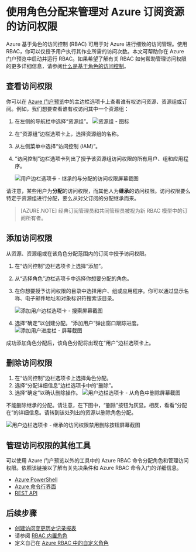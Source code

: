 <properties
	pageTitle="在 Azure 门户预览中使用基于角色的访问控制 | Azure"
	description="在 Azure 门户预览中使用基于角色的访问控制开始进行访问权限管理。使用角色分配来分配资源权限。"
	services="active-directory"
	documentationCenter=""
	authors="kgremban"
	manager="femila"
	editor=""/>  


<tags
	ms.service="active-directory"
	ms.devlang="na"
	ms.topic="get-started-article"
	ms.tgt_pltfrm="na"
	ms.workload="identity"
	ms.date="02/17/2017"
	wacn.date="03/31/2017"
	ms.author="kgremban"/>  


# 使用角色分配来管理对 Azure 订阅资源的访问权限

Azure 基于角色的访问控制 (RBAC) 可用于对 Azure 进行细致的访问管理。使用 RBAC，你可以仅授予用户执行其作业所需的访问次数。本文可帮助你在 Azure 门户预览中启动并运行 RBAC。如果希望了解有关 RBAC 如何帮助管理访问权限的更多详细信息，请参阅[什么是基于角色的访问控制](/documentation/articles/role-based-access-control-what-is/)。

## 查看访问权限
你可以在 [Azure 门户预览](https://portal.azure.cn)中的主边栏选项卡上查看谁有权访问资源、资源组或订阅。例如，我们想要查看谁有权访问其中一个资源组：

1. 在左侧的导航栏中选择“资源组”。
	![资源组 - 图标](./media/role-based-access-control-configure/resourcegroups_icon.png)
2. 在“资源组”边栏选项卡上，选择资源组的名称。
3. 从左侧菜单中选择“访问控制 (IAM)”。
4. “访问控制”边栏选项卡列出了授予该资源组访问权限的所有用户、组和应用程序。

	![用户边栏选项卡 - 继承的与分配的访问权限屏幕截图](./media/role-based-access-control-configure/view-access.png)  


请注意，某些用户为**分配**的访问权限，而其他人为**继承**的访问权限。访问权限要么特定于资源组进行分配，要么从对父订阅的分配继承而来。

> [AZURE.NOTE] 经典订阅管理员和共同管理员被视为新 RBAC 模型中的订阅所有者。


## <a name="add-access"></a> 添加访问权限
从资源、资源组或在该角色分配范围内的订阅中授予访问权限。

1. 在“访问控制”边栏选项卡上选择“添加”。
2. 从“选择角色”边栏选项卡中选择你想要分配的角色。
3. 在你想要授予访问权限的目录中选择用户、组或应用程序。你可以通过显示名称、电子邮件地址和对象标识符搜索该目录。

	![添加用户边栏选项卡 - 搜索屏幕截图](./media/role-based-access-control-configure/grant-access2.png)

4. 选择“确定”以创建分配。“添加用户”弹出窗口跟踪进度。
	![添加用户进度栏 - 屏幕截图](./media/role-based-access-control-configure/addinguser_popup.png)

成功添加角色分配后，该角色分配将出现在“用户”边栏选项卡上。

## 删除访问权限

1. 在“访问控制”边栏选项卡上选择角色分配。
2. 选择“分配详细信息”边栏选项卡中的“删除”。
3. 选择“确定”以确认删除操作。
	![用户边栏选项卡 - 从角色中删除屏幕截图](./media/role-based-access-control-configure/remove-access1.png)

不能删除继承的分配。请注意，在下图中，“删除”按钮为灰显。相反，看看“分配在”的详细信息。请转到该处列出的资源以删除角色分配。

![用户边栏选项卡 - 继承的访问权限禁用删除按钮屏幕截图](./media/role-based-access-control-configure/remove-access2.png)

## 管理访问权限的其他工具
可以使用 Azure 门户预览以外的工具中的 Azure RBAC 命令分配角色和管理访问权限。依照该链接以了解有关先决条件和 Azure RBAC 命令入门的详细信息。

- [Azure PowerShell](/documentation/articles/role-based-access-control-manage-access-powershell/)
- [Azure 命令行界面](/documentation/articles/role-based-access-control-manage-access-azure-cli/)
- [REST API](/documentation/articles/role-based-access-control-manage-access-rest/)

## 后续步骤
- [创建访问变更历史记录报表](/documentation/articles/role-based-access-control-access-change-history-report/)
- 请参阅 [RBAC 内置角色](/documentation/articles/role-based-access-built-in-roles/)
- 定义自己在 [Azure RBAC 中的自定义角色](/documentation/articles/role-based-access-control-custom-roles/)

<!---HONumber=Mooncake_1031_2016-->
